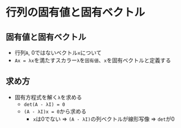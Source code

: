 # 行列の固有値と固有ベクトル

## 固有値と固有ベクトル
- 行列`A`, 0ではないベクトル`x`について
- `Ax = λx`を満たすスカラー`λ`を`固有値`、`x`を固有ベクトルと定義する
## 求め方
- 固有方程式を解く`λ`を求める
    - `det(A - λI) = 0`
    - `(A - λI)x = 0`から求める
        - `x`は0でない => `(A - λI)`の列ベクトルが線形写像 => `det`が0
 